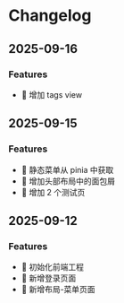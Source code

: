 # Changelog

## 2025-09-16

### Features

- 🚀 增加 tags view

## 2025-09-15

### Features

- 🚀 静态菜单从 pinia 中获取
- 🚀 增加头部布局中的面包屑
- 🚀 增加 2 个测试页

## 2025-09-12

### Features

- 🚀 初始化前端工程
- 🚀 新增登录页面
- 🚀 新增布局-菜单页面
